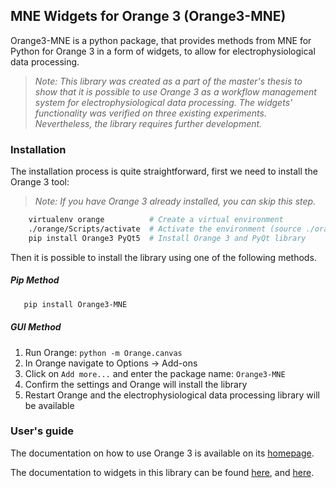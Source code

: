 ## MNE Widgets for Orange 3 (Orange3-MNE)
Orange3-MNE is a python package, that provides methods from MNE for Python for Orange 3 in a form of widgets, 
to allow for electrophysiological data processing.

> *Note: This library was created as a part of the master's thesis to show that it is possible to use Orange 3 as a workflow management system for electrophysiological data processing. The widgets' functionality was verified on three existing experiments. Nevertheless, the library requires further development.* 

### Installation
The installation process is quite straightforward, first we need to install the Orange 3 tool:
> *Note: If you have Orange 3 already installed, you can skip this step.*
```bash
    virtualenv orange          # Create a virtual environment
    ./orange/Scripts/activate  # Activate the environment (source ./orange/Scripts/activate for linux)
    pip install Orange3 PyQt5  # Install Orange 3 and PyQt library
```
Then it is possible to install the library using one of the following methods.

##### Pip Method
```bash
   pip install Orange3-MNE
```

##### GUI Method
1. Run Orange: `python -m Orange.canvas`
2. In Orange navigate to Options -> Add-ons
3. Click on `Add more...` and enter the package name: `Orange3-MNE`
4. Confirm the settings and Orange will install the library
5. Restart Orange and the electrophysiological data processing library will be available

### User's guide
The documentation on how to use Orange 3 is available on its [homepage](https://orange.biolab.si/docs/).

The documentation to widgets in this library can be found [here](https://fifal.gitlab.io/orange-mne-library/), and [here](https://gitlab.com/fifal/orange-mne-library/-/blob/master/docs/widgets.md).